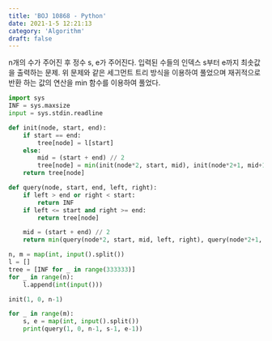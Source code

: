 ```yaml
---
title: 'BOJ 10868 - Python'
date: 2021-1-5 12:21:13
category: 'Algorithm'
draft: false
---
```

n개의 수가 주어진 후 정수 s, e가 주어진다. 입력된 수들의 인덱스 s부터 e까지 최솟값을 출력하는 문제. 위 문제와 같은 세그먼트 트리 방식을 이용하여 풀었으며 재귀적으로 반환 하는 값의 연산을 min 함수를 이용하여 풀었다.
```python
import sys
INF = sys.maxsize
input = sys.stdin.readline

def init(node, start, end):
    if start == end:
        tree[node] = l[start]
    else:
        mid = (start + end) // 2
        tree[node] = min(init(node*2, start, mid), init(node*2+1, mid+1, end))
    return tree[node]

def query(node, start, end, left, right):
    if left > end or right < start:
        return INF
    if left <= start and right >= end:
        return tree[node]

    mid = (start + end) // 2
    return min(query(node*2, start, mid, left, right), query(node*2+1, mid+1, end, left, right))

n, m = map(int, input().split())
l = []
tree = [INF for _ in range(333333)]
for _ in range(n):
    l.append(int(input()))

init(1, 0, n-1)

for _ in range(m):
    s, e = map(int, input().split())
    print(query(1, 0, n-1, s-1, e-1))

```